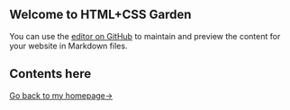 ## Welcome to HTML+CSS Garden

You can use the [editor on GitHub](https://github.com/960761/AboutCSS/edit/master/README.md) to maintain and preview the content for your website in Markdown files.


## Contents here


[Go back to my homepage->](https://960761.github.io/)
